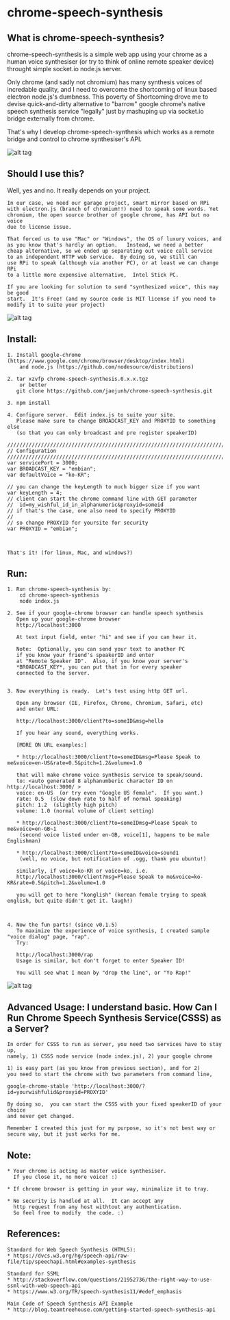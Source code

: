 # chrome-speech-synthesis

## What is chrome-speech-synthesis?

chrome-speech-synthesis is a simple web app using your chrome as a human voice 
synthesiser (or try to think of online remote speaker device) throught simple
socket.io node.js server.  

Only chrome (and sadly not chromium) has many synthesis voices of incredable quality,
and I need to overcome the shortcoming of linux based electron node.js's dumbness.  This
poverty of Shortcoming drove me to devise quick-and-dirty alternative to "barrow" 
google chrome's native speech synthesis service "legally" just by mashuping up 
via socket.io bridge externally from chrome. 

That's why I develop chrome-speech-synthesis which works as a remote bridge and control 
to chrome synthesiser's API.

![alt tag](https://github.com/jaejunh/chrome-speech-synthesis/blob/master/doc/brainstroming.jpg)

	
## Should I use this?
	
Well, yes and no.  It really depends on your project.  
	
	In our case, we need our garage project, smart mirror based on RPi 
	with electron.js (branch of chromium!!) need to speak some words. Yet 
	chromium, the open source brother of google chrome, has API but no voice
	due to license issue.
	
	That forced us to use "Mac" or "Windows", the OS of luxury voices, and 
	as you know that's hardly an option.   Instead, we need a better 
	cheap alternative, so we ended up separating out voice call service 
	to an independent HTTP web service.  By doing so, we still can 
	use RPi to speak (although via another PC), or at least we can change RPi 
	to a little more expensive alternative,  Intel Stick PC.
	
	If you are looking for solution to send "synthesized voice", this may be good
	start.  It's Free! (and my source code is MIT license if you need to 
	modify it to suite your project)
	
![alt tag](https://github.com/jaejunh/chrome-speech-synthesis/blob/master/doc/usage.jpg)

## Install:

	1. Install google-chrome (https://www.google.com/chrome/browser/desktop/index.html) 
		and node.js (https://github.com/nodesource/distributions)

	2. tar xzvfp chrome-speech-synthesis.0.x.x.tgz
		or better 
	   git clone https://github.com/jaejunh/chrome-speech-synthesis.git

	3. npm install 

	4. Configure server.  Edit index.js to suite your site.  
	   Please make sure to change BROADCAST_KEY and PROXYID to something else 
	   (so that you can only broadcast and pre register speakerID)

	////////////////////////////////////////////////////////////////////////
	// Configuration
	////////////////////////////////////////////////////////////////////////
	var servicePort = 3000;          
	var BROADCAST_KEY = "embian";
	var defaultVoice = "ko-KR";

	// you can change the keyLength to much bigger size if you want
	var keyLength = 4;
	// client can start the chrome command line with GET parameter
	//  id=my_wishful_id_in_alphanumeric&proxyid=someid
	// if that's the case, one also need to specify PROXYID 
	// 
	// so change PROXYID for yoursite for security 
	var PROXYID = "embian";

	   
	
	That's it! (for linux, Mac, and windows?)

## Run:
	1. Run chrome-speech-synthesis by:
		cd chrome-speech-synthesis
		node index.js
	
	2. See if your google-chrome browser can handle speech synthesis
	   Open up your google-chrome browser 
	   http://localhost:3000

	   At text input field, enter "hi" and see if you can hear it.

	   Note:  Optionally, you can send your text to another PC
	   if you know your friend's speakerID and enter
	   at "Remote Speaker ID".  Also, if you know your server's 
	   *BROADCAST_KEY*, you can put that in for every speaker
	   connected to the server.


	3. Now everything is ready.  Let's test using http GET url.

	   Open any browser (IE, Firefox, Chrome, Chromium, Safari, etc)
	   and enter URL:
	
	   http://localhost:3000/client?to=someID&msg=hello

	   If you hear any sound, everything works.  

	   [MORE ON URL examples:]
	   
	   * http://localhost:3000/client?to=someID&msg=Please Speak to me&voice=en-US&rate=0.5&pitch=1.2&volume=1.0
	   
	   that will make chrome voice synthesis service to speak/sound.
	   to: <auto generated 8 alphanumberic character ID on http://localhost:3000/ >
	   voice: en-US  (or try even "Google US female".  If you want.)
	   rate: 0.5  (slow down rate to half of normal speaking)
	   pitch: 1.2  (slightly high pitch)
	   volume: 1.0 (normal volume of client setting)
	   
	   * http://localhost:3000/client?to=someIDmsg=Please Speak to me&voice=en-GB~1     
	   	(second voice listed under en-GB, voice[1], happens to be male Englishman)
	   		
	   * http://localhost:3000/client?to=sumeID&voice=sound1
		(well, no voice, but notification of .ogg, thank you ubuntu!)
						
	   similarly, if voice=ko-KR or voice=ko, i.e.  
	   http://localhost:3000/client?msg=Please Speak to me&voice=ko-KR&rate=0.5&pitch=1.2&volume=1.0
	
	   you will get to here "konglish" (korean female trying to speak english, but quite didn't get it. laugh!)
	 
	 

	4. Now the fun parts! (since v0.1.5)
	   To maximize the experience of voice synthesis, I created sample "voice dialog" page, "rap".
	   Try:
	
	   http://localhost:3000/rap
	   Usage is similar, but don't forget to enter Speaker ID!

	   You will see what I mean by "drop the line", or "Yo Rap!"
	   

![alt tag](https://github.com/jaejunh/chrome-speech-synthesis/blob/master/doc/rap.png)


## Advanced Usage:  I understand basic.  How Can I Run Chrome Speech Synthesis Service(CSSS) as a Server?
	
	In order for CSSS to run as server, you need two services have to stay up, 
	namely, 1) CSSS node service (node index.js), 2) your google chrome
	
	1) is easy part (as you know from previous section), and for 2)
	you need to start the chrome with two parameters from command line,

	google-chrome-stable 'http://localhost:3000/?id=yourwishfulid&proxyid=PROXYID'

	By doing so,  you can start the CSSS with your fixed speakerID of your choice
	and never get changed.

	Remember I created this just for my purpose, so it's not best way or
	secure way, but it just works for me.


## Note:
	* Your chrome is acting as master voice synthesiser.
	  If you close it, no more voice! :)

	* If chrome browser is getting in your way, minimalize it to tray.

	* No security is handled at all.  It can accept any
	  http request from any host withtout any authentication.
	  So feel free to modify  the code. :)

## References:  
	Standard for Web Speech Synthesis (HTML5): 
	* https://dvcs.w3.org/hg/speech-api/raw-file/tip/speechapi.html#examples-synthesis
	
	Standard for SSML
	* http://stackoverflow.com/questions/21952736/the-right-way-to-use-ssml-with-web-speech-api
	* https://www.w3.org/TR/speech-synthesis11/#edef_emphasis

	Main Code of Speech Synthesis API Example
	* http://blog.teamtreehouse.com/getting-started-speech-synthesis-api
